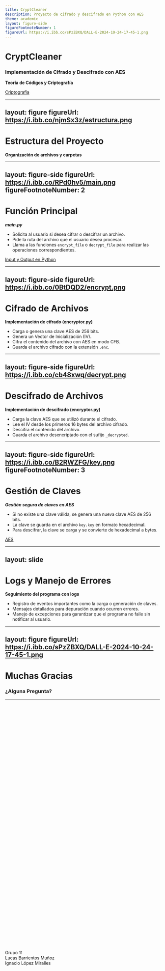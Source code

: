 ```yaml
---
title: CryptCleaner
description: Proyecto de cifrado y descifrado en Python con AES
theme: academic
layout: figure-side
figureFootnoteNumber: 1
figureUrl: https://i.ibb.co/sPzZBXQ/DALL-E-2024-10-24-17-45-1.png
---
```


# CryptCleaner

### Implementación de Cifrado y Descifrado con AES

**Teoría de Códigos y Criptografía**

<div style="position: absolute; bottom: 20%; width: 100%; text-align: left;">
  Grupo 11
  <br>Lucas Barrientos Muñoz 
  <br>Ignacio López Miralles
</div>

<Footnotes separator>
  <Footnote :number=1><a href="https://es.wikipedia.org/wiki/Criptograf%C3%ADa" rel="noreferrer" target="_blank">Criptografía</a></Footnote>
</Footnotes>


---
layout: figure
figureUrl: https://i.ibb.co/njmSx3z/estructura.png
---

# Estructura del Proyecto

**Organización de archivos y carpetas**




---
layout: figure-side
figureUrl: https://i.ibb.co/RPd0hv5/main.png
figureFootnoteNumber: 2
---

# Función Principal

_**main.py**_

- <v-click>Solicita al usuario si desea cifrar o descifrar un archivo.</v-click>
- <v-click>Pide la ruta del archivo que el usuario desea procesar.</v-click>
- <v-click>Llama a las funciones `encrypt_file` o `decrypt_file` para realizar las operaciones correspondientes.</v-click>

<Footnotes separator>
  <Footnote :number=2><a href="https://docs.python.org/3/tutorial/inputoutput.html" rel="noreferrer" target="_blank">Input y Output en Python</a></Footnote>
</Footnotes>

---
layout: figure-side
figureUrl: https://i.ibb.co/0BtDQD2/encrypt.png
---

# Cifrado de Archivos

**Implementación de cifrado (encryptor.py)**

<v-clicks depth="2">

- Carga o genera una clave AES de 256 bits.
- Genera un Vector de Inicialización (IV).
- Cifra el contenido del archivo con AES en modo CFB.
- Guarda el archivo cifrado con la extensión `.enc`.

</v-clicks>


---
layout: figure-side
figureUrl: https://i.ibb.co/cb48xwq/decrypt.png
---

# Descifrado de Archivos

**Implementación de descifrado (encryptor.py)**

<v-clicks depth="2">
  
- Carga la clave AES que se utilizó durante el cifrado.
- Lee el IV desde los primeros 16 bytes del archivo cifrado.
- Descifra el contenido del archivo.
- Guarda el archivo desencriptado con el sufijo `_decrypted`.

</v-clicks>


---
layout: figure-side
figureUrl: https://i.ibb.co/B2RWZFG/key.png
figureFootnoteNumber: 3
---

# Gestión de Claves

_**Gestión segura de claves en AES**_

- <v-click>Si no existe una clave válida, se genera una nueva clave AES de 256 bits.</v-click>
- <v-click>La clave se guarda en el archivo `key.key` en formato hexadecimal.</v-click>
- <v-click>Para descifrar, la clave se carga y se convierte de hexadecimal a bytes.</v-click>

<Footnotes separator>
  <Footnote :number=3><a href="https://es.wikipedia.org/wiki/Advanced_Encryption_Standard" rel="noreferrer" target="_blank">AES</a></Footnote>
</Footnotes>


---
layout: slide
---

# Logs y Manejo de Errores

**Seguimiento del programa con logs**

- <v-click>Registro de eventos importantes como la carga o generación de claves.</v-click>
- <v-click>Mensajes detallados para depuración cuando ocurren errores.</v-click>
- <v-click>Manejo de excepciones para garantizar que el programa no falle sin notificar al usuario.</v-click>


---
layout: figure
figureUrl: https://i.ibb.co/sPzZBXQ/DALL-E-2024-10-24-17-45-1.png
---

# Muchas Gracias

### ¿Alguna Pregunta?

---
